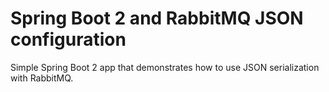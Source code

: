 # Spring Boot 2 and RabbitMQ JSON configuration

Simple Spring Boot 2 app that demonstrates how to use JSON serialization with RabbitMQ.
